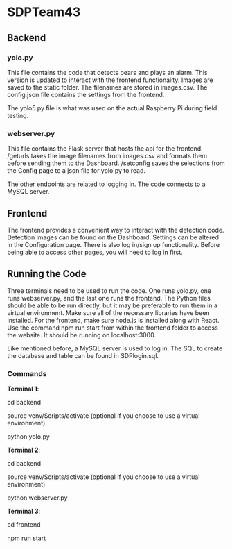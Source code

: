 # SDPTeam43

## Backend

### yolo.py
This file contains the code that detects bears and plays an alarm. This version is updated to interact with the frontend functionality.
Images are saved to the static folder. The filenames are stored in images.csv. The config.json file contains the settings from the frontend.

The yolo5.py file is what was used on the actual Raspberry Pi during field testing.

### webserver.py
This file contains the Flask server that hosts the api for the frontend. /geturls takes the image filenames from images.csv and formats them before sending them to the Dashboard. /setconfig saves the selections from the Config page to a json file for yolo.py to read.

The other endpoints are related to logging in. The code connects to a MySQL server. 

## Frontend
The frontend provides a convenient way to interact with the detection code. Detection images can be found on the Dashboard. Settings can be altered in the Configuration page. There is also log in/sign up functionality. Before being able to access other pages, you will need to log in first.

## Running the Code
Three terminals need to be used to run the code. One runs yolo.py, one runs webserver.py, and the last one runs the frontend. The Python files should be able to be run directly, but it may be preferable to run them in a virtual environment. Make sure all of the necessary libraries have been installed. For the frontend, make sure node.js is installed along with React. Use the command npm run start from within the frontend folder to access the website. It should be running on localhost:3000.

Like mentioned before, a MySQL server is used to log in. The SQL to create the database and table can be found in SDPlogin.sql.

### Commands
**Terminal 1**:

cd backend

source venv/Scripts/activate (optional if you choose to use a virtual environment)

python yolo.py


**Terminal 2**:

cd backend

source venv/Scripts/activate (optional if you choose to use a virtual environment)

python webserver.py


**Terminal 3**:

cd frontend

npm run start

